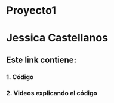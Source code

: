 # Proyecto1
 # Jessica Castellanos
 ## Este link contiene:
 ### 1. Código
 ### 2. Videos explicando el código
